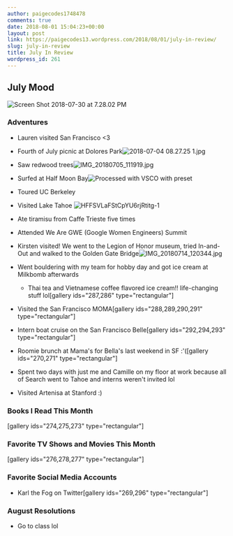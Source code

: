 ```yaml
---
author: paigecodes1748478
comments: true
date: 2018-08-01 15:04:23+00:00
layout: post
link: https://paigecodes13.wordpress.com/2018/08/01/july-in-review/
slug: july-in-review
title: July In Review
wordpress_id: 261
---
```


## July Mood


![Screen Shot 2018-07-30 at 7.28.02 PM](https://paigecodes13.files.wordpress.com/2018/07/screen-shot-2018-07-30-at-7-28-02-pm.png)


### Adventures





	
  * Lauren visited San Francisco <3

	
  * Fourth of July picnic at Dolores Park![2018-07-04 08.27.25 1.jpg](https://paigecodes13.files.wordpress.com/2018/07/2018-07-04-08-27-25-1.jpg)

	
  * Saw redwood trees![IMG_20180705_111919.jpg](https://paigecodes13.files.wordpress.com/2018/08/img_20180705_111919.jpg)

	
  * Surfed at Half Moon Bay![Processed with VSCO with  preset](https://paigecodes13.files.wordpress.com/2018/07/2018-07-05-06-18-43-1.jpg)

	
  * Toured UC Berkeley

	
  * Visited Lake Tahoe ![HFFSVLaFStCpYU6rjRtitg-1](https://paigecodes13.files.wordpress.com/2018/08/hffsvlafstcpyu6rjrtitg-1.jpg)

	
  * Ate tiramisu from Caffe Trieste five times

	
  * Attended We Are GWE (Google Women Engineers) Summit

	
  * Kirsten visited! We went to the Legion of Honor museum, tried In-and-Out and walked to the Golden Gate Bridge![IMG_20180714_120344.jpg](https://paigecodes13.files.wordpress.com/2018/07/img_20180714_120344.jpg)

	
  * Went bouldering with my team for hobby day and got ice cream at Milkbomb afterwards

	
    * Thai tea and Vietnamese coffee flavored ice cream!! life-changing stuff lol[gallery ids="287,286" type="rectangular"]




	
  * Visited the San Francisco MOMA[gallery ids="288,289,290,291" type="rectangular"]

	
  * Intern boat cruise on the San Francisco Belle[gallery ids="292,294,293" type="rectangular"]

	
  * Roomie brunch at Mama's for Bella's last weekend in SF :'([gallery ids="270,271" type="rectangular"]

	
  * Spent two days with just me and Camille on my floor at work because all of Search went to Tahoe and interns weren't invited lol

	
  * Visited Artenisa at Stanford :)




### Books I Read This Month




[gallery ids="274,275,273" type="rectangular"]


### Favorite TV Shows and Movies This Month




[gallery ids="276,278,277" type="rectangular"]


### Favorite Social Media Accounts





	
  * Karl the Fog on Twitter[gallery ids="269,296" type="rectangular"]




### August Resolutions





	
  * Go to class lol



